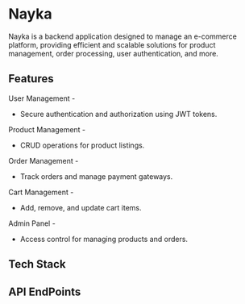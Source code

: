 # Nayka
Nayka is a backend application designed to manage an e-commerce platform, providing efficient and scalable solutions for product management, order processing, user authentication, and more.

## Features
User Management -
- Secure authentication and authorization using JWT tokens.

Product Management -
- CRUD operations for product listings.

Order Management -
- Track orders and manage payment gateways.

Cart Management -
- Add, remove, and update cart items.

Admin Panel -
- Access control for managing products and orders.

## Tech Stack

## API EndPoints
